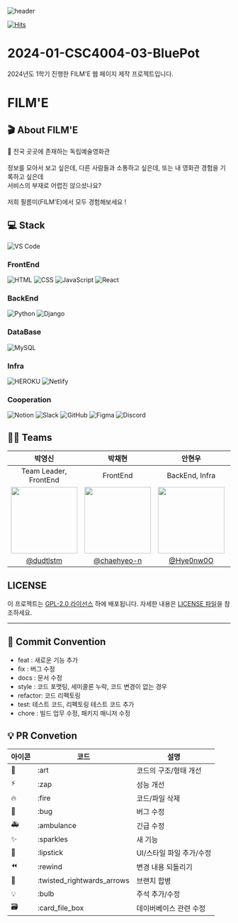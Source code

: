 ![header](https://capsule-render.vercel.app/api?type=transparent&height=300&color=gradient&text=FILM'E&fontColor=6069E4&animation=fadeIn)

[![Hits](https://hits.seeyoufarm.com/api/count/incr/badge.svg?url=https%3A%2F%2Fgithub.com%2FCSID-DGU%2F2024-01-CSC4004-03-BluePot&count_bg=%23B2B7FF&title_bg=%23555555&icon=&icon_color=%23E7E7E7&title=FILM%27E&edge_flat=false)](https://hits.seeyoufarm.com)

# 2024-01-CSC4004-03-BluePot
2024년도 1학기 진행한 FILM'E 웹 페이지 제작 프로젝트입니다.

# FILM'E

## 🎬 About FILM'E
🎥 전국 곳곳에 존재하는 독립예술영화관 <br /> <br />
정보를 모아서 보고 싶은데, 다른 사람들과 소통하고 싶은데, 또는 내 영화관 경험을 기록하고 싶은데 <br />
서비스의 부재로 어렵진 않으셨나요? <br /><br />
저희 필름미(FILM'E)에서 모두 경험해보세요 !


## 💻 Stack
![VS Code](https://img.shields.io/badge/VS_Code-007ACC?style=for-the-badge&logo=visual-studio-code&logoColor=white) 

### FrontEnd
![HTML](https://img.shields.io/badge/HTML-239120?style=for-the-badge&logo=html5&logoColor=white)
![CSS](https://img.shields.io/badge/CSS-239120?&style=for-the-badge&logo=css3&logoColor=white)
![JavaScript](https://img.shields.io/badge/JavaScript-F7DF1E?style=for-the-badge&logo=JavaScript&logoColor=white)
![React](https://img.shields.io/badge/React-20232A?style=for-the-badge&logo=react&logoColor=61DAFB)

### BackEnd
![Python](https://img.shields.io/badge/Python-3776AB?style=for-the-badge&logo=python&logoColor=white)
![Django](https://img.shields.io/badge/Django-092E20?style=for-the-badge&logo=django&logoColor=white)

### DataBase
![MySQL](https://img.shields.io/badge/MySQL-00000F?style=for-the-badge&logo=mysql&logoColor=white)

### Infra
![HEROKU](https://img.shields.io/badge/Heroku-430098?style=for-the-badge&logo=heroku&logoColor=white)
![Netlify](https://img.shields.io/badge/Netlify-00C7B7?style=for-the-badge&logo=netlify&logoColor=white)

### Cooperation
![Notion](https://img.shields.io/badge/Notion-000000?style=for-the-badge&logo=notion&logoColor=white) 
![Slack](https://img.shields.io/badge/Slack-4A154B?style=for-the-badge&logo=slack&logoColor=white) 
![GitHub](https://img.shields.io/badge/GitHub-181717?style=for-the-badge&logo=github&logoColor=white) 
![Figma](https://img.shields.io/badge/Figma-F24E1E?style=for-the-badge&logo=figma&logoColor=white) 
![Discord](https://img.shields.io/badge/Discord-7289DA?style=for-the-badge&logo=discord&logoColor=white)

## 👍🏻 Teams
|박영신|박채현|안현우|이형준|최우섭|
|:---:|:---:|:---:|:---:|:---:|
|Team Leader, FrontEnd|FrontEnd|BackEnd, Infra|BackEnd, DataBase|BackEnd|
|<img src="https://avatars.githubusercontent.com/u/102219328?v=4" width="150" height="150"/>|<img src="https://avatars.githubusercontent.com/u/139209815?v=4" width="150" height="150"/>|<img src="https://avatars.githubusercontent.com/u/145957083?v=4" width="150" height="150"/>|<img src="https://avatars.githubusercontent.com/u/84591332?v=4" width="150" height="150"/>|<img src="https://avatars.githubusercontent.com/u/137453991?v=4" width="150" height="150"/>|
|[@dudtlstm](https://github.com/dudtlstm)|[@chaehyeo-n](https://github.com/chaehyeo-n)|[@Hye0nw0O](https://github.com/Hye0nw0O)|[@lhj010217](https://github.com/lhj010217)|[@seop637](https://github.com/seop637)|

## LICENSE

이 프로젝트는 [GPL-2.0 라이선스](LICENSE) 하에 배포됩니다. 자세한 내용은 [LICENSE 파일](LICENSE)을 참조하세요.


---

## 🎯 Commit Convention

- feat : 새로운 기능 추가
- fix : 버그 수정
- docs : 문서 수정
- style : 코드 포맷팅, 세미콜론 누락, 코드 변경이 없는 경우
- refactor: 코드 리펙토링
- test: 테스트 코드, 리펙토링 테스트 코드 추가
- chore : 빌드 업무 수정, 패키지 매니저 수정

## 💡 PR Convetion

| 아이콘 | 코드                       | 설명                     |
| ------ | -------------------------- | ------------------------ |
| 🎨     | :art                       | 코드의 구조/형태 개선    |
| ⚡️    | :zap                       | 성능 개선                |
| 🔥     | :fire                      | 코드/파일 삭제           |
| 🐛     | :bug                       | 버그 수정                |
| 🚑     | :ambulance                 | 긴급 수정                |
| ✨     | :sparkles                  | 새 기능                  |
| 💄     | :lipstick                  | UI/스타일 파일 추가/수정 |
| ⏪     | :rewind                    | 변경 내용 되돌리기       |
| 🔀     | :twisted_rightwards_arrows | 브랜치 합병              |
| 💡     | :bulb                      | 주석 추가/수정           |
| 🗃     | :card_file_box             | 데이버베이스 관련 수정   |
